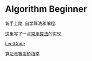 # Algorithm Beginner
新手上路, 自学算法和编程.

这里写了一点[常用算法](https://github.com/xxsddm/algorithm-beginner/tree/master/algorithms)的实现.

[LeetCode](https://github.com/xxsddm/Algorithm-Beginner/tree/master/leetcode "按题号分组")

[算法竞赛进阶指南](https://github.com/xxsddm/algorithm-beginner/tree/master/acwing/%E7%AE%97%E6%B3%95%E7%AB%9E%E8%B5%9B%E8%BF%9B%E9%98%B6%E6%8C%87%E5%8D%97)
